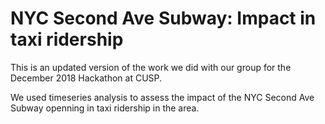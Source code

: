# NYC Second Ave Subway: Impact in taxi ridership

This is an updated version of the work we did with our group for the December 2018 Hackathon at CUSP.

We used timeseries analysis to assess the impact of the NYC Second Ave Subway openning in taxi ridership in the area.
